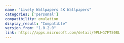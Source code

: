 ```yaml
---
name: "Lively Wallpapers 4K Wallpapers"
categories: ['personal']
compatibility: emulation
display_result: "Compatible"
version_from: "1.0.2.0"
link: https://apps.microsoft.com/detail/9PLHG7FT508L
---
```

